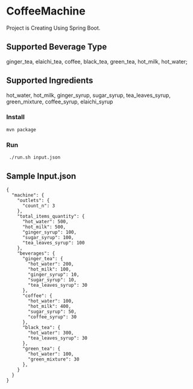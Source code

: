 # CoffeeMachine


Project is Creating Using Spring Boot.

## Supported Beverage Type
ginger_tea, elaichi_tea, coffee, black_tea, green_tea, hot_milk, hot_water;

## Supported Ingredients 
hot_water, hot_milk, ginger_syrup, sugar_syrup, tea_leaves_syrup, green_mixture, coffee_syrup, elaichi_syrup



### Install

```mvn package```

### Run 
``` ./run.sh input.json```


## Sample Input.json
```
{
  "machine": {
    "outlets": {
      "count_n": 3
    },
    "total_items_quantity": {
      "hot_water": 500,
      "hot_milk": 500,
      "ginger_syrup": 100,
      "sugar_syrup": 100,
      "tea_leaves_syrup": 100
    },
    "beverages": {
      "ginger_tea": {
        "hot_water": 200,
        "hot_milk": 100,
        "ginger_syrup": 10,
        "sugar_syrup": 10,
        "tea_leaves_syrup": 30
      },
      "coffee": {
        "hot_water": 100,
        "hot_milk": 400,
        "sugar_syrup": 50,
        "coffee_syrup": 30
      },
      "black_tea": {
        "hot_water": 300,
        "tea_leaves_syrup": 30
      },
      "green_tea": {
        "hot_water": 100,
        "green_mixture": 30
      },
    }
  }
}

```
